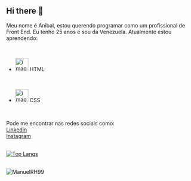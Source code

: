 ## Hi there 👋

Meu nome é Anibal, estou querendo programar como um profissional de Front End. Eu tenho 25 anos e sou da Venezuela. Atualmente estou aprendendo:

<br>  

 - <img src="https://img.icons8.com/?size=100&id=CMVEhOBzk3Zp&format=png&color=000000" alt="image-logo" width="35px" /> HTML
<br>


 - <img src="https://img.icons8.com/?size=100&id=7gdY5qNXaKC0&format=png&color=000000" alt="image-logo"  width="35px"/> CSS
<br>

Pode me encontrar nas redes sociais como:
<br>
<a href="https://www.linkedin.com/in/anibal-manuel-henriquez-b66022353/" targe="_blank">Linkedin<a/>
<br>
<a href="https://www.instagram.com/manuelrojash_/" target="_blank">Instagram<a/> 
<br>
<br>

 [![Top Langs](https://github-readme-stats.vercel.app/api/top-langs/?username=ManuelRH99)](https://github.com/anuraghazra/github-readme-stats)
 <br>
 <br>

![ManuelRH99](https://github-readme-stats.vercel.app/api?username=ManuelRH99&show_icons=true&theme=transparent)
